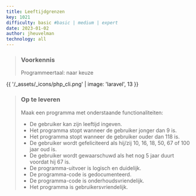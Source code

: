 ```yaml
---
title: Leeftijdgrenzen
key: 1021
difficulty: basic #basic | medium | expert
date: 2023-01-02
author: jheuvelman
technology: all
---
```


> ### Voorkennis
> Programmeertaal: naar keuze

{{ '/_assets/_icons/php_cli.png'  | image: 'laravel', 13 }}

> ### Op te leveren
> Maak een programma met onderstaande functionaliteiten:
> 
> - De gebruiker kan zijn leeftijd ingeven.
> - Het programma stopt wanneer de gebruiker jonger dan 9 is.
> - Het programma stopt wanneer de gebruiker ouder dan 118 is.
> - De gebruiker wordt gefeliciteerd als hij/zij 10, 16, 18, 50, 67 of 100 jaar oud is.
> - De gebruiker wordt gewaarschuwd als het nog 5 jaar duurt voordat hij 67 is.
> - De programma-uitvoer is logisch en duidelijk.
> - De programma-code is gedocumenteerd.
> - De programma-code is onderhoudsvriendelijk.
> - Het programma is gebruikersvriendelijk.

